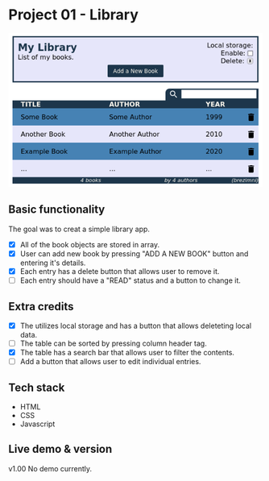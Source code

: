 # Project 01 - Library

![Screenshoot of the finnished project.](screenshot.png)

## Basic functionality

The goal was to creat a simple library app.
- [x] All of the book objects are stored in array.
- [x] User can add new book by pressing "ADD A NEW BOOK" button and entering it's details.
- [x] Each entry has a delete button that allows user to remove it.
- [ ] Each entry should have a "READ" status and a button to change it.

## Extra credits
- [x] The utilizes local storage and has a button that allows deleteting local data.
- [ ] The table can be sorted by pressing column header tag.
- [x] The table has a search bar that allows user to filter the contents.
- [ ] Add a button that allows user to edit individual entries.

## Tech stack

- HTML
- CSS
- Javascript


## Live demo & version
v1.00
No demo currently.